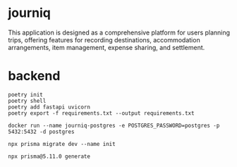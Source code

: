 # journiq
This application is designed as a comprehensive platform for users planning trips, offering features for recording destinations, accommodation arrangements, item management, expense sharing, and settlement.

# backend
```
poetry init
poetry shell
poetry add fastapi uvicorn
poetry export -f requirements.txt --output requirements.txt
```
`docker run --name journiq-postgres -e POSTGRES_PASSWORD=postgres -p 5432:5432 -d postgres`

`npx prisma migrate dev --name init`

`npx prisma@5.11.0 generate`
